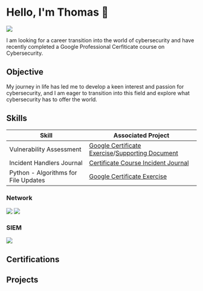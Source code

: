 # Hello, I'm Thomas 👋

<a href="https://www.linkedin.com/in/thomas-neumann-940845276/"><img src="https://img.shields.io/badge/-LinkedIn-0072b1?&style=for-the-badge&logo=linkedin&logoColor=white" /></a>

I am looking for a career transition into the world of cybersecurity and have recently completed a Google Professional Cerfiticate course on Cybersecurity.

## Objective

My journey in life has led me to develop a keen interest and passion for cybersecurity, and I am eager to transition into this field and explore what cybersecurity has to offer the world.

## Skills

| Skill                                         | Associated Project         |
|-----------------------------------------------|----------------------------|
| Vulnerability Assessment                      | <a href="https://docs.google.com/document/d/1N1hWWTnPEao3jmFkGTCO6cImir1tCLi4bdfeLmNCk-c/edit">Google Certificate Exercise</a>/<a href="https://docs.google.com/document/d/1Jy2xglfuleZzGvVP-SzceEYRlj8trjBq0uQ2lFR6oJc/edit?resourcekey=0-hdr7MYXq0eELrzERBKyDww">Supporting Document</a>|
| Incident Handlers Journal                     | <a href="https://docs.google.com/document/d/1jErNxYBi5mvvP1lhFZDA3J29f6uk1kvEbrRMwG2-yYc/edit?resourcekey=0-oTpv9VQfQ1CNRrA18bm3kQ">Certificate Course Incident Journal</a> |
| Python - Algorithms for File Updates          | <a href="https://docs.google.com/document/d/1oUbhjqc24KmiCi45_5nT_S5yVgOyF32gI2sUALKVCnQ/edit?resourcekey=0-BtQwfFoAE8LMtci5IN8wdg#heading=h.dooa9fyvnog2">Google Certificate Exercise</a>|

### Network
<div>
    <img src="https://img.shields.io/badge/-Wireshark-1679A7?&style=for-the-badge&logo=Wireshark&logoColor=white" />
    <img src="https://aboutnetworks.net/wp-content/uploads/2020/05/tcpdump-logo.jpg" />
</div>

### SIEM
<div>
    <img src="https://img.shields.io/badge/-Splunk-000000?&style=for-the-badge&logo=Splunk&logoColor=white" />
  </div>

## Certifications
<div>

</div>

## Projects



<!--
**Tneumann92/Tneumann92** is a ✨ _special_ ✨ repository because its `README.md` (this file) appears on your GitHub profile.

Here are some ideas to get you started:

- 🔭 I’m currently working on ...
- 🌱 I’m currently learning ...
- 👯 I’m looking to collaborate on ...
- 🤔 I’m looking for help with ...
- 💬 Ask me about ...
- 📫 How to reach me: ...
- 😄 Pronouns: ...
- ⚡ Fun fact: ...
-->
